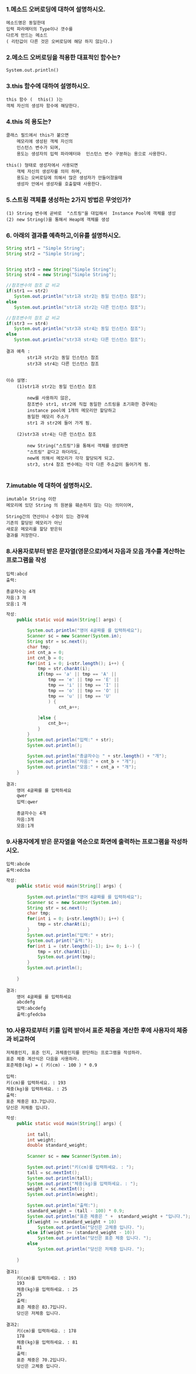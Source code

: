 ### 1.메소드 오버로딩에 대하여 설명하시오.
	메소드명은 동일한데
	입력 파라메터의 Type이나 갯수를
	다르게 만드는 메소드
	( 리턴값이 다른 것은 오버로딩에 해당 하지 않는다.)

### 2.메소드 오버로딩을 적용한 대표적인 함수는?
	System.out.println()

### 3.this 함수에 대하여 설명하시오.
	this 함수 (  this() )는
	객체 자신의 생성자 함수에 해당한다.

### 4.this 의 용도는?
	클래스 필드에서 this가 붙으면 
		메모리에 생성된 객체 자신의
		인스턴스 변수가 되며,
		용도는 생성자의 입력 파라메터와  인스턴스 변수 구분하는 용으로 사용한다.
		
	this() 형태로 생성자에서 사용되면
		객체 자신의 생성자를 의미 하며,
		용도는 오버로딩에 의해서 많은 생성자가 만들어졌을때
		생성자 안에서 생성자를 호출할때 사용한다.

### 5.스트링 객체를 생성하는 2가지 방법은 무엇인가?
	(1) String 변수에 곧바로  "스트링"을 대입해서  Instance Pool에 객체를 생성
	(2) new String()을 통해서 Heap에 객체를 생성

### 6. 아래의 결과를 예측하고,이유를 설명하시오.
```java
String str1 = "Simple String"; 
String str2 = "Simple String";


String str3 = new String("Simple String");
String str4 = new String("Simple String");

//참조변수의 참조 값 비교
if(str1 == str2)
   System.out.println("str1과 str2는 동일 인스턴스 참조");
else
   System.out.println("str1과 str2는 다른 인스턴스 참조");

//참조변수의 참조 값 비교
if(str3 == str4)
   System.out.println("str3과 str4는 동일 인스턴스 참조");
else
   System.out.println("str3과 str4는 다른 인스턴스 참조");

```

```
결과 예측 : 
		str1과 str2는 동일 인스턴스 참조
		str3과 str4는 다른 인스턴스 참조
		
		
이슈 설명:
	(1)str1과 str2는 동일 인스턴스 참조
	
		new를 사용하지 않은,
		참조변수 str1, str2에 직접 동일한 스트링을 초기화한 경우에는
		instance pool에 1개의 메모리만 할당하고
		동일한 메모리 주소가
		str1 과 str2에 들어 가게 됨.
		
	(2)str3과 str4는 다른 인스턴스 참조
	
		new String("스트링")을 통해서 객체를 생성하면
		"스트링" 같다고 하더라도,
		new에 의해서 메모리가 각각 할당되게 되고.
		str3, str4 참조 변수에는 각각 다른 주소값이 들어가게 됨.
		
```

### 7.imutable 에 대하여 설명하시오.
	imutable String 이란 
	메모리에 있던 String 의 원본을 훼손하지 않는 다는 의미이며,
	
	String간의 연산이나 수정이 있는 경우에
	기존의 할당된 메모리가 아닌
	새로운 메모리를 할당 받은뒤
	결과를 저장한다.


### 8.사용자로부터 받은 문자열(영문으로)에서 자음과 모음 개수를 계산하는 프로그램을 작성
```
입력:abcd 
출력:

총글자수는 4개
자음:3 개
모음:1 개
```
```java
작성: 
	public static void main(String[] args) {
		
		System.out.println("영어 4글짜를 를 입력하세요");
		Scanner sc = new Scanner(System.in);
		String str = sc.next();
		char tmp;
		int cnt_a = 0; 
		int cnt_b = 0;
		for(int i = 0; i<str.length(); i++) {
			tmp = str.charAt(i);
			if(tmp == 'a' || tmp == 'A' || 
				tmp == 'e' || tmp == 'E' ||
				tmp == 'i' || tmp == 'I' ||
				tmp == 'o' || tmp == 'O' ||
				tmp == 'u' || tmp == 'U' 
				) {
					cnt_a++;
				
			}else {
				cnt_b++;
			}
		}
		System.out.println("입력:" + str);
		System.out.println();
		
		System.out.println("총글자수는 " + str.length() + "개");
		System.out.println("자음:" + cnt_b + "개");
		System.out.println("모음:" + cnt_a + "개");
	}
```

```
결과: 
	영어 4글짜를 를 입력하세요
	qwer
	입력:qwer

	총글자수는 4개
	자음:3개
	모음:1개
```

### 9.사용자에게 받은 문자열을 역순으로 화면에 출력하는 프로그램을 작성하시오.
```
입력:abcde
출력:edcba
```

```java
작성:
	public static void main(String[] args) {
		
		System.out.println("영어 4글짜를 를 입력하세요");
		Scanner sc = new Scanner(System.in);
		String str = sc.next();
		char tmp;
		for(int i = 0; i<str.length(); i++) {
			tmp = str.charAt(i);
		}
		System.out.println("입력:" + str);
		System.out.print("출력:");
		for(int i = (str.length()-1); i>= 0; i--) {
			tmp = str.charAt(i);
			System.out.print(tmp);
		}
		System.out.println();
		
	}
```

```
결과:
	영어 4글짜를 를 입력하세요
	abcdefg
	입력:abcdefg
	출력:gfedcba
```

### 10.사용자로부터 키를 입력 받아서 표준 체중을 계산한 후에 사용자의 체중과 비교하여 
```
저체중인지, 표준 인지, 과체중인지를 판단하는 프로그램을 작성하라. 
표준 체중 계산식은 다음을 사용하라.
표준체중(kg) = ( 키(cm) - 100 ) * 0.9

입력:
키(cm)를 입력하세요. : 193
체중(kg)을 입력하세요. : 25
출력:
표준 체중은 83.7입니다.
당신은 저체중 입니다. 
```

```java
작성:
	public static void main(String[] args) {
		
		int tall;
		int weight;
		double standard_weight;
		
		Scanner sc = new Scanner(System.in);
		
		System.out.print("키(cm)를 입력하세요. : ");
		tall = sc.nextInt();
		System.out.println(tall);
		System.out.print("체중(kg)을 입력하세요. : ");
		weight = sc.nextInt();
		System.out.println(weight);
		
		System.out.println("출력:");
		standard_weight = (tall - 100) * 0.9;
		System.out.println("표준 체중은 " +  standard_weight + "입니다.");
		if(weight >= standard_weight + 10)
			System.out.println("당신은 고체중 입니다. ");
		else if(weight >= (standard_weight - 10))
			System.out.println("당신은 표준 체중 입니다. ");
		else
			System.out.println("당신은 저체중 입니다. ");
			
	}

```

```
결과1:
	키(cm)를 입력하세요. : 193
	193
	체중(kg)을 입력하세요. : 25
	25
	출력:
	표준 체중은 83.7입니다.
	당신은 저체중 입니다. 

결과2:
	키(cm)를 입력하세요. : 178
	178
	체중(kg)을 입력하세요. : 81
	81
	출력:
	표준 체중은 70.2입니다.
	당신은 고체중 입니다. 
```